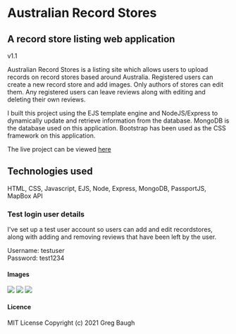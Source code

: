 # Australian Record Stores
## A record store listing web application

v1.1

Australian Record Stores is a listing site which allows users to upload records on record stores based around Australia. Registered users can create a new record store and add images. Only authors of stores can edit them. Any registered users can leave reviews along with editing and deleting their own reviews.

I built this project using the EJS template engine and NodeJS/Express to dynamically update and retrieve information from the database. MongoDB is the database used on this application. Bootstrap has been used as the CSS framework on this application.

The live project can be viewed [here](https://ozrecordstore.herokuapp.com/)

## Technologies used
HTML, CSS, Javascript, EJS, Node, Express, MongoDB, PassportJS, MapBox API

### Test login user details
I've set up a test user account so users can add and edit recordstores, along with adding and removing reviews that have been left by the user.

Username: testuser  
Password: test1234

#### Images
![](https://res.cloudinary.com/dbdcclhzw/image/upload/v1632803961/Projects/Record/RS1_qoxrom.png)
![](https://res.cloudinary.com/dbdcclhzw/image/upload/v1632803963/Projects/Record/RS2_n5tsbd.png)
![](https://res.cloudinary.com/dbdcclhzw/image/upload/v1632803967/Projects/Record/RS3_jfeqpa.png)

#### Licence
MIT License
Copyright (c) 2021 Greg Baugh


